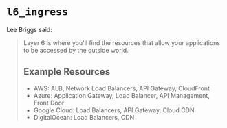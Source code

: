 # `l6_ingress`

Lee Briggs said:

> Layer 6 is where you'll find the resources that allow your applications to be
> accessed by the outside world.
>
> ## Example Resources
>
> - AWS: ALB, Network Load Balancers, API Gateway, CloudFront
> - Azure: Application Gateway, Load Balancer, API Management, Front Door
> - Google Cloud: Load Balancers, API Gateway, Cloud CDN
> - DigitalOcean: Load Balancers, CDN
